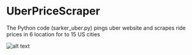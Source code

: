 # UberPriceScraper
 The Python code (sarker_uber.py) pings uber website and scrapes ride prices in 6 location for to 15 US cities

![alt text]([http://url/to/img.png](https://github.com/sarker-cornell/UberPriceScraper/blob/main/uber%20scraper%20screenshot.png))
